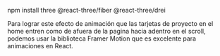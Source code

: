 npm install three @react-three/fiber @react-three/drei

Para lograr este efecto de animación que las tarjetas de proyecto en el home entren como de afuera de la pagina hacia adentro en el scroll, podemos usar la biblioteca Framer Motion que es excelente para animaciones en React.